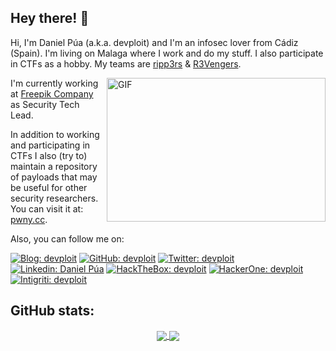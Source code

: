## Hey there! 🦊

Hi, I'm Daniel Púa (a.k.a. devploit) and I'm an infosec lover from Cádiz (Spain). I'm living on Malaga where I work and do my stuff. I also participate in CTFs as a hobby. My teams are [ripp3rs](https://ctftime.org/team/50984) & [R3Vengers](https://ctftime.org/team/175470).

<img align="right" alt="GIF" src="https://developers.giphy.com/branch/master/static/api-c99e353f761d318322c853c03ebcf21b.gif" width="350" height="230" />

I'm currently working at [Freepik Company](https://www.freepikcompany.com/) as Security Tech Lead.

In addition to working and participating in CTFs I also (try to) maintain a repository of payloads that may be useful for other security researchers. You can visit it at: [pwny.cc](https://www.pwny.cc).

Also, you can follow me on:

[![Blog: devploit](https://img.shields.io/badge/-Blog-red?style=flat-square&logo=Blogger&logoColor=white&link=https://blog.0xdev.eu/)](https://blog.0xdev.eu/)
[![GitHub: devploit](https://img.shields.io/badge/-GitHub-black?style=flat-square&logo=GitHub&logoColor=white&link=https://github.com/devploit)](https://github.com/devploit)
[![Twitter: devploit](https://img.shields.io/badge/-Twitter-blue?style=flat-square&logo=Twitter&logoColor=white&link=https://twitter.com/devploit/)](https://twitter.com/devploit/)
[![Linkedin: Daniel Púa](https://img.shields.io/badge/-LinkedIn-blue?style=flat-square&logo=Linkedin&logoColor=white&link=https://www.linkedin.com/in/daniel-pua/)](https://www.linkedin.com/in/daniel-pua/)
[![HackTheBox: devploit](https://img.shields.io/badge/-HackTheBox-green?style=flat-square&logo=HackTheBox&logoColor=white&link=https://app.hackthebox.eu/profile/1912)](https://app.hackthebox.eu/profile/1912)
[![HackerOne: devploit](https://img.shields.io/badge/-HackerOne-black?style=flat-square&logo=HackerOne&logoColor=white&link=https://hackerone.com/devploit)](https://hackerone.com/devploit)
[![Intigriti: devploit](https://img.shields.io/badge/-Intigriti-darkblue?style=flat-square&logo=Intigriti&logoColor=white&link=https://app.intigriti.com/company/profile/devploit)](https://app.intigriti.com/company/profile/devploit)

## GitHub stats:

<p align="center">
<a href="https://github-readme-stats.vercel.app/api/top-langs?username=devploit&show_icons=true&hide_border=false&theme=tokyonight&count_private=true&include_all_commits=true&langs_count=3">
  <img align="center" src="https://github-readme-stats.vercel.app/api/top-langs?username=devploit&show_icons=true&hide_border=false&theme=tokyonight&count_private=true&include_all_commits=true&langs_count=3" />
</a>

<a href="[https://github.com/devploit/devploit](https://github-readme-stats.vercel.app/api?username=devploit&show_icons=true&theme=tokyonight&include_all_commits=true)">
  <img align="center" src="https://github-readme-stats.vercel.app/api?username=devploit&show_icons=true&theme=tokyonight&include_all_commits=true" />
</a>
</p>

